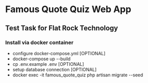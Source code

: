 # Famous Quote Quiz Web App

## Test Task for Flat Rock Technology

### Install via docker container
- configure docker-compose.yml [OPTIONAL]
- docker-compose up --build
- cp .env.example .env [OPTIONAL]
- setup database connection [OPTIONAL]
- docker exec -it famous_quote_quiz php artisan migrate --seed
